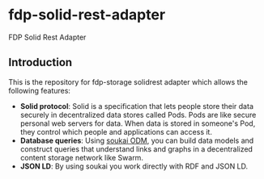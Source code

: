 # fdp-solid-rest-adapter
FDP Solid Rest Adapter

## Introduction 

This is the repository for fdp-storage solidrest adapter which allows the following features: 

- **Solid protocol**: Solid is a specification that lets people store their data securely in decentralized data stores called Pods. Pods are like secure personal web servers for data. When data is stored in someone's Pod, they control which people and applications can access it.
- **Database queries**: Using [soukai ODM](https://github.com/NoelDeMartin/soukai-solid#getting-started), you can build data models and construct queries that understand links and graphs in a decentralized content storage network like Swarm. 
- **JSON LD**: By using soukai you work directly with RDF and JSON LD.
